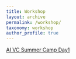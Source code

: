 ```yaml
---
title: Workshop
layout: archive
permalink: /workshop/
taxonomy: workshop
author_profile: true
---
```


[AI VC Summer Camp Day1](./AI-VC-Summer-Camp-Day-1/)

